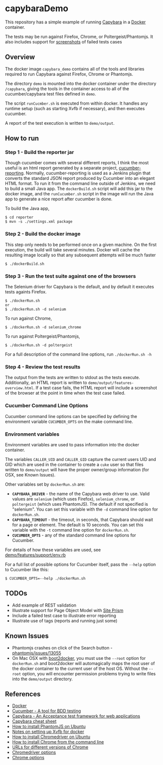 # capybaraDemo

This repository has a simple example of running [Capybara](https://github.com/jnicklas/capybara) in a [Docker](www.docker.com) container.

The tests may be run against Firefox, Chrome, or Poltergeist/Phantomjs.
It also includes support for [screenshots](mattheworiordan/capybara-screenshot) of failed tests cases

## Overview

The docker image `capybara_demo` contains all of the tools and libraries required to run Capybara against Firefox, Chrome or Phantomjs.

The directory `demo` is mounted into the docker container under the directory `/capybara`, giving the tools in the container access to
all of the cucumber/capybara test files defined in `demo`.

The script `runCucmber.sh` is executed from within docker. It handles any runtime setup (such as starting Xvfb if necessary), and
then executes cucumber.

A report of the test execution is written to `demo/output`.

## How to run

### Step 1 - Build the reporter jar

Though cucumber comes with several different reports, I think the most useful is an html report generated by
a separate project, [cucumber-reporting](https://github.com/masterthought/cucumber-reporting). Normally, cucumber-reporting
is used as a Jenkins plugin that converts the standard JSON report produced by Cucumber into an elegant HTML format.
To run it from the command line outside of Jenkins, we need to build a small Java app. The `dockerBuild.sh` script
will add this jar to the docker image, and the `runCucumber.sh` script in the image will run the Java app to generate
a nice report after cucumber is done.

To build the Java app,

```
$ cd reporter
$ mvn -s ./settings.xml package
```

### Step 2 - Build the docker image

This step only needs to be performed once on a given machine.
On the first execution, the build will take several minutes.
Docker will cache the resulting image locally so that any subsequent attempts will be much faster


```
$ ./dockerBuild.sh
```
### Step 3 - Run the test suite against one of the browsers

The Selenium driver for Capybara is the default, and by default it executes tests againts Firefox.

```
$ ./dockerRun.sh
or
$ ./dockerRun.sh -d selenium
```

To run against Chrome,

```
$ ./dockerRun.sh -d selenium_chrome
```

To run against Poltergeist/Phantomjs,

```
$ ./dockerRun.sh -d poltergeist
```

For a full description of the command line options, run `./dockerRun.sh -h`

### Step 4 - Review the test results

The output from the tests are written to stdout as the tests execute. Additionally, an HTML report is written to
`demo/output/features-overview.html`. If a test case fails, the HTML report will include a screenshot of the browser
at the point in time when the test case failed.

### Cucumber Command Line Options
Cucumber command line options can be specified by defining the environment variable `CUCUMBER_OPTS` on the make command line.

### Environment variables
Environment variables are used to pass information into the docker container.

The variables `CALLER_UID` and `CALLER_GID` capture the current users UID and GID which are used in the container to create a `cuke` user so that
files written to `demo/output` will have the proper owner/group information (for OSX, see Known Issues).

Other variables set by `dockerRun.sh` are:

 * **`CAPYBARA_DRIVER`** - the name of the Capybara web driver to use. Valid values are `selenium` (which uses Firefox), `selenium_chrome`, or `poltergeist` (which uses PhantomJS). The default if not specified is "selenium". You can set this variable with the `-d` command line option for `dockerRun.sh`.
 * **`CAPYBARA_TIMEOUT`** - the timeout, in seconds, that Capybara should wait for a page or element. The default is 10 seconds. You can set this variable with the `-t` command line option for `dockerRun.sh`.
 * **`CUCUMBER_OPTS`** - any of the standard command line options for Cucumber.

For details of how these variables are used, see [demo/features/support/env.rb](demo/features/support/env.rb)

For a full list of possible options for Cucumber itself, pass the `--help` option to Cucumber like this:

```
$ CUCUMBER_OPTS=--help ./dockerRun.sh
```

## TODOs

 * Add example of REST validation
 * Illustrate support for Page Object Model with [Site Prism](https://github.com/natritmeyer/site_prism)
 * Include a failed test case to illustrate error reporting
 * Illustrate use of tags (reports and running just some)

## Known Issues

 * Phantomjs crashes on click of the Search button - [phantomjs/issues/13055](https://github.com/ariya/phantomjs/issues/13055)
 * On Mac OSX with [boot2docker](http://boot2docker.io/), you must use the `--root` option for `dockerRun.sh` and
 boot2docker will automagically maps the root user of the docker container to the current user of the host OS. Without the `--root` option, you will encounter permission problems trying to write files into the `demo/output` directory.

## References

 * [Docker](www.docker.com)
 * [Cucumber - A tool for BDD testing](https://github.com/cucumber/cucumber)
 * [Capybara - An Acceptance test framework for web applications](https://github.com/jnicklas/capybara)
 * [Capybara cheat sheet](https://gist.github.com/zhengjia/428105)
 * [How to install PhantomJS on Ubuntu](https://gist.github.com/julionc/7476620)
 * [Notes on setting up Xvfb for docker](https://github.com/keyvanfatehi/docker-chrome-xvfb)
 * [How to install Chromedriver on Ubuntu](https://devblog.supportbee.com/2014/10/27/setting-up-cucumber-to-run-with-Chrome-on-Linux/)
 * [How to install Chrome from the command line](http://askubuntu.com/questions/79280/how-to-install-chrome-browser-properly-via-command-line)
 * [URLs for different versions of Chrome](http://www.ubuntuupdates.org/package/google_chrome/stable/main/base/google-chrome-stable)
 * [Chromedriver options](https://sites.google.com/a/chromium.org/chromedriver/capabilities)
 * [Chrome options](http://peter.sh/experiments/chromium-command-line-switches/)
